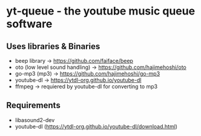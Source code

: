 # yt-queue - the youtube music queue software


## Uses libraries & Binaries
- beep library -> https://github.com/faiface/beep
- oto (low level sound handling) -> https://github.com/hajimehoshi/oto
- go-mp3 (mp3) -> https://github.com/hajimehoshi/go-mp3
- youtube-dl -> https://ytdl-org.github.io/youtube-dl
- ffmpeg -> requiered by youtube-dl for converting to mp3
## Requirements
- libasound2-dev
- youtube-dl (https://ytdl-org.github.io/youtube-dl/download.html)
